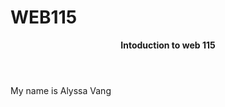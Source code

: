 # WEB115
<html>
  <header><b>Intoduction to web 115</b></header>
  <body>My name is Alyssa Vang</body>
  </html>
